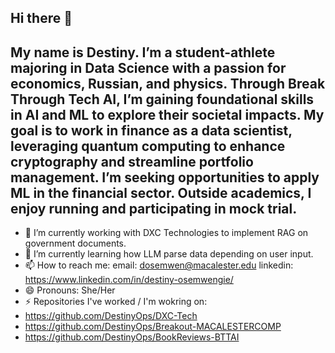 ## Hi there 👋
## My name is Destiny. I’m a student-athlete majoring in Data Science with a passion for economics, Russian, and physics. Through Break Through Tech AI, I’m gaining foundational skills in AI and ML to explore their societal impacts. My goal is to work in finance as a data scientist, leveraging quantum computing to enhance cryptography and streamline portfolio management. I’m seeking opportunities to apply ML in the financial sector. Outside academics, I enjoy running and participating in mock trial.

- 🔭 I’m currently working with DXC Technologies to implement RAG on government documents.
- 🌱 I’m currently learning how LLM parse data depending on user input.
- 📫 How to reach me: email: dosemwen@macalester.edu linkedin: https://www.linkedin.com/in/destiny-osemwengie/
- 😄 Pronouns: She/Her
- ⚡ Repositories I've worked / I'm wokring on:
- https://github.com/DestinyOps/DXC-Tech
- https://github.com/DestinyOps/Breakout-MACALESTERCOMP
- https://github.com/DestinyOps/BookReviews-BTTAI

<!--
**DestinyOps/DestinyOps** is a ✨ _special_ ✨ repository because its `README.md` (this file) appears on your GitHub profile.
- 🔭 I’m currently working with DXC Technologies to implement RAG on government documents
- 🌱 I’m currently learning how to journal
- 💬 Ask me about ...
- 📫 How to reach me: email: dosemwen@macalester.edu
- 😄 Pronouns: She/Her
- ⚡ Fun fact: I love to run 
-->
